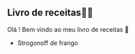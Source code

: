 ## Livro de receitas:man_cook:

Olá ! Bem vindo ao meu livro de receitas :wave:

-  Strogonoff de frango